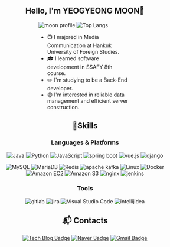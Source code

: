 <div align="center">
 
 ## Hello, I'm YEOGYEONG MOON👋

 <!--
 [![Solved.ac Profile](http://mazassumnida.wtf/api/v2/generate_badge?boj=yeokyung502)](https://solved.ac/yeokyung502/)
 -->
<div align="left" style="width:50%;">
   
 ![moon profile](http://mazandi.herokuapp.com/api?handle=yeokyung502&theme=warm)
 ![Top Langs](https://github-readme-stats.vercel.app/api/top-langs/?username=nana-moon&layout=compact)
- 📺 I majored in Media Communication at Hankuk University of Foreign Studies.
- 🎓 I learned software development in SSAFY 8th course.
- ✏️ I'm studying to be a Back-End developer.
- 😋 I'm interested in reliable data management and efficient server construction.
  
</div>
 
 ## 💪Skills
 ### Languages & Platforms
 ![Java](https://img.shields.io/badge/Java-007396.svg?&style=for-the-badge&logo=Java&logoColor=white)
 ![Python](https://img.shields.io/badge/Python-3776AB.svg?&style=for-the-badge&logo=Python&logoColor=white)
 ![JavaScript](https://img.shields.io/badge/JavaScript-F7DF1E.svg?&style=for-the-badge&logo=JavaScript&logoColor=white)
 ![spring boot](https://img.shields.io/badge/springboot-6DB33F.svg?&style=for-the-badge&logo=springboot&logoColor=white)
 ![vue.js](https://img.shields.io/badge/vue.js-4FC08D.svg?&style=for-the-badge&logo=vuedotjs&logoColor=white)
 ![django](https://img.shields.io/badge/django-092E20.svg?&style=for-the-badge&logo=django&logoColor=white)
 
 ![MySQL](https://img.shields.io/badge/MySQL-4479A1.svg?&style=for-the-badge&logo=MySQL&logoColor=white)
 ![MariaDB](https://img.shields.io/badge/MariaDB-003545.svg?&style=for-the-badge&logo=MariaDB&logoColor=white)
 ![Redis](https://img.shields.io/badge/Redis-DC382D.svg?&style=for-the-badge&logo=Redis&logoColor=white)
 ![apache kafka](https://img.shields.io/badge/apachekafka-231F20.svg?&style=for-the-badge&logo=apachekafka&logoColor=white)
 ![Linux](https://img.shields.io/badge/Linux-FCC624.svg?&style=for-the-badge&logo=Linux&logoColor=white)
 ![Docker](https://img.shields.io/badge/Docker-2496ED.svg?&style=for-the-badge&logo=TypeScript&logoColor=white)
 ![Amazon EC2](https://img.shields.io/badge/AmazonEC2-FF9900.svg?&style=for-the-badge&logo=AmazonEC2&logoColor=white)
 ![Amazon S3](https://img.shields.io/badge/AmazonS3-569A31.svg?&style=for-the-badge&logo=AmazonS3&logoColor=white)
 ![nginx](https://img.shields.io/badge/nginx-009639.svg?&style=for-the-badge&logo=nginx&logoColor=white)
 ![jenkins](https://img.shields.io/badge/jenkins-D24939.svg?&style=for-the-badge&logo=jenkins&logoColor=white)
 
 ### Tools
 ![gitlab](https://img.shields.io/badge/gitlab-FC6D26.svg?&style=for-the-badge&logo=gitlab&logoColor=white)
 ![jira](https://img.shields.io/badge/jira-0052CC.svg?&style=for-the-badge&logo=jira%20IDE&logoColor=white)
 ![Visual Studio Code](https://img.shields.io/badge/Visual%20Studio%20Code-007ACC.svg?&style=for-the-badge&logo=Visual%20Studio%20Code&logoColor=white)
 ![intellijidea](https://img.shields.io/badge/intellijidea-000000.svg?&style=for-the-badge&logo=intellijidea&logoColor=white)
 
  
 ## :mailbox_with_mail: Contacts
 [![Tech Blog Badge](http://img.shields.io/badge/velog-20C997?style=flat-square&logo=velog&logoColor=white&link=https://velog.io/@nana-moon)](https://velog.io/@nana-moon)
 [![Naver Badge](https://img.shields.io/badge/Naver-03C75A?style=flat-square&logo=Naver&logoColor=white&link=mailto:logbymoon@naver.com)](mailto:rlatngus1691@naver.com)
 [![Gmail Badge](https://img.shields.io/badge/Gmail-d14836?style=flat-square&logo=Gmail&logoColor=white&link=mailto:yeokyung502@gmail.com)](mailto:kimsh1691@gmail.com)
</div>
<!--
**nana-moon/nana-moon** is a ✨ _special_ ✨ repository because its `README.md` (this file) appears on your GitHub profile.

Here are some ideas to get you started:

- 🔭 I’m currently working on ...
- 🌱 I’m currently learning ...
- 👯 I’m looking to collaborate on ...
- 🤔 I’m looking for help with ...
- 💬 Ask me about ...
- 📫 How to reach me: ...
- 😄 Pronouns: ...
- ⚡ Fun fact: ...
-->
